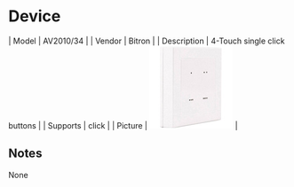 
# Device

| Model | AV2010/34  |
| Vendor  | Bitron  |
| Description | 4-Touch single click buttons |
| Supports | click |
| Picture | ![../images/devices/AV2010-34.jpg](../images/devices/AV2010-34.jpg) |

## Notes

None
